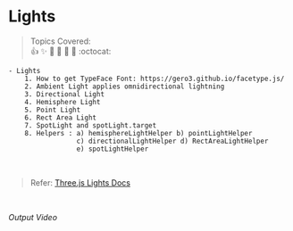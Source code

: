 # Lights

 > Topics Covered: <br> 
  :+1: :sparkles: :camel: :tada:
:rocket: :metal: :octocat: <br>

    - Lights 
        1. How to get TypeFace Font: https://gero3.github.io/facetype.js/
        2. Ambient Light applies omnidirectional lightning 
        3. Directional Light
        4. Hemisphere Light
        5. Point Light
        6. Rect Area Light
        7. SpotLight and spotLight.target
        8. Helpers : a) hemisphereLightHelper b) pointLightHelper 
                     c) directionalLightHelper d) RectAreaLightHelper
                     e) spotLightHelper
      
  <br />
 

>  Refer: [Three.js Lights Docs ](https://threejs.org/docs/?q=Light#api/en/lights/AmbientLight)
 
 
  <br />
  
*Output Video*



